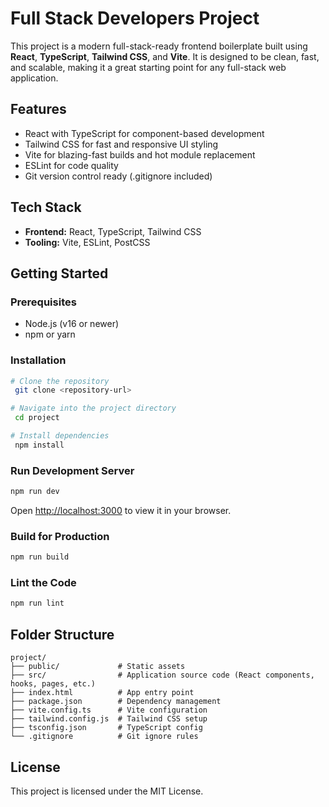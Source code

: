 
# Full Stack Developers Project

This project is a modern full-stack-ready frontend boilerplate built using **React**, **TypeScript**, **Tailwind CSS**, and **Vite**. It is designed to be clean, fast, and scalable, making it a great starting point for any full-stack web application.

##  Features
-  React with TypeScript for component-based development
-  Tailwind CSS for fast and responsive UI styling
-  Vite for blazing-fast builds and hot module replacement
-  ESLint for code quality
-  Git version control ready (.gitignore included)

##  Tech Stack
- **Frontend:** React, TypeScript, Tailwind CSS
- **Tooling:** Vite, ESLint, PostCSS

##  Getting Started

### Prerequisites
- Node.js (v16 or newer)
- npm or yarn

### Installation
```bash
# Clone the repository
 git clone <repository-url>

# Navigate into the project directory
 cd project

# Install dependencies
 npm install
```

### Run Development Server
```bash
npm run dev
```
Open [http://localhost:3000](http://localhost:3000) to view it in your browser.

### Build for Production
```bash
npm run build
```

### Lint the Code
```bash
npm run lint
```

##  Folder Structure
```
project/
├── public/             # Static assets
├── src/                # Application source code (React components, hooks, pages, etc.)
├── index.html          # App entry point
├── package.json        # Dependency management
├── vite.config.ts      # Vite configuration
├── tailwind.config.js  # Tailwind CSS setup
├── tsconfig.json       # TypeScript config
└── .gitignore          # Git ignore rules
```

##  License
This project is licensed under the MIT License.

